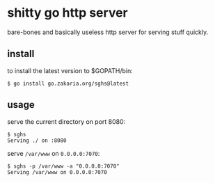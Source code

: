 # shitty go http server

bare-bones and basically useless http server for serving stuff quickly.

## install

to install the latest version to $GOPATH/bin:

	$ go install go.zakaria.org/sghs@latest

## usage

serve the current directory on port 8080:

	$ sghs
	Serving ./ on :8080

serve `/var/www` on `0.0.0.0:7070`:

	$ sghs -p /var/www -a "0.0.0.0:7070"
	Serving /var/www on 0.0.0.0:7070

